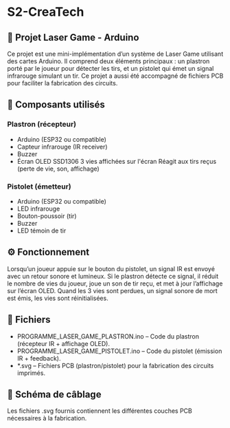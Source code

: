 # S2-CreaTech

## 🎯 Projet Laser Game - Arduino
Ce projet est une mini-implémentation d’un système de Laser Game utilisant des cartes Arduino. Il comprend deux éléments principaux : un plastron porté par le joueur pour détecter les tirs, et un pistolet qui émet un signal infrarouge simulant un tir. Ce projet a aussi été accompagné de fichiers PCB pour faciliter la fabrication des circuits.

## 🧩 Composants utilisés
### Plastron (récepteur)
- Arduino (ESP32 ou compatible)
- Capteur infrarouge (IR receiver)
- Buzzer
- Écran OLED SSD1306
3 vies affichées sur l'écran
Réagit aux tirs reçus (perte de vie, son, affichage)

### Pistolet (émetteur)
- Arduino (ESP32 ou compatible)
- LED infrarouge
- Bouton-poussoir (tir)
- Buzzer
- LED témoin de tir

## ⚙️ Fonctionnement
Lorsqu’un joueur appuie sur le bouton du pistolet, un signal IR est envoyé avec un retour sonore et lumineux.
Si le plastron détecte ce signal, il réduit le nombre de vies du joueur, joue un son de tir reçu, et met à jour l’affichage sur l’écran OLED.
Quand les 3 vies sont perdues, un signal sonore de mort est émis, les vies sont réinitialisées.

## 📁 Fichiers
- PROGRAMME_LASER_GAME_PLASTRON.ino – Code du plastron (récepteur IR + affichage OLED).
- PROGRAMME_LASER_GAME_PISTOLET.ino – Code du pistolet (émission IR + feedback).
- *.svg – Fichiers PCB (plastron/pistolet) pour la fabrication des circuits imprimés.

## 🔌 Schéma de câblage
Les fichiers .svg fournis contiennent les différentes couches PCB nécessaires à la fabrication.
